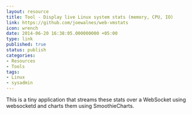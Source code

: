 ```yaml
---
layout: resource
title: Tool - Display live Linux system stats (memory, CPU, IO)
link: https://github.com/joewalnes/web-vmstats
icon: wrench
date: 2014-06-20 16:38:05.000000000 +05:00
type: link
published: true
status: publish
categories:
- Resources
- Tools
tags:
- Linux
- sysadmin
---
```


This is a tiny application that streams these stats over a WebSocket using websocketd and charts them using SmoothieCharts.
